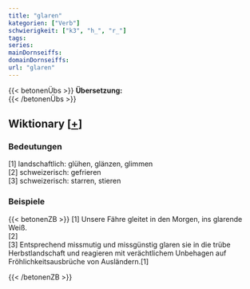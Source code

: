 ```yaml
---
title: "glaren"
kategorien: ["Verb"]
schwierigkeit: ["k3", "h_", "r_"]
tags:
series:
mainDornseiffs:
domainDornseiffs:
url: "glaren"
---
```


{{< betonenÜbs >}}
**Übersetzung:**  
{{< /betonenÜbs >}}

## Wiktionary [[+](https://de.wiktionary.org/wiki/glaren)]

### Bedeutungen
[1] landschaftlich: glühen, glänzen, glimmen  
[2] schweizerisch: gefrieren  
[3] schweizerisch: starren, stieren  

### Beispiele
{{< betonenZB >}}
[1] Unsere Fähre gleitet in den Morgen, ins glarende Weiß.  
[2]  
[3] Entsprechend missmutig und missgünstig glaren sie in die trübe Herbstlandschaft und reagieren mit verächtlichem Unbehagen auf Fröhlichkeitsausbrüche von Ausländern.[1]  

{{< /betonenZB >}}

